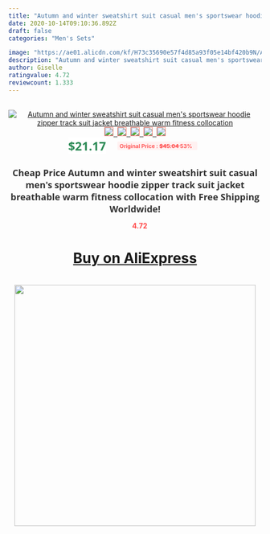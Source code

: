 ```yaml
---
title: "Autumn and winter sweatshirt suit casual men's sportswear hoodie zipper track suit jacket breathable warm fitness collocation"
date: 2020-10-14T09:10:36.892Z
draft: false
categories: "Men's Sets"

image: "https://ae01.alicdn.com/kf/H73c35690e57f4d85a93f05e14bf420b9N/Autumn-and-winter-sweatshirt-suit-casual-men-s-sportswear-hoodie-zipper-track-suit-jacket-breathable-warm.jpg"
description: "Autumn and winter sweatshirt suit casual men's sportswear hoodie zipper track suit jacket breathable warm fitness collocation"
author: Giselle
ratingvalue: 4.72
reviewcount: 1.333
---
```

<br>
<div style="text-align: center;">
<a href="https://s.click.aliexpress.com/e/_AUk9pj" target="_blank" rel="nofollow noopener noreferrer"><img alt="Autumn and winter sweatshirt suit casual men's sportswear hoodie zipper track suit jacket breathable warm fitness collocation" class="magnifier-image" src="https://ae01.alicdn.com/kf/H73c35690e57f4d85a93f05e14bf420b9N/Autumn-and-winter-sweatshirt-suit-casual-men-s-sportswear-hoodie-zipper-track-suit-jacket-breathable-warm.jpg_640x640.jpg">
<br>
<img style="border:1px solid salmon" src="https://ae01.alicdn.com/kf/H73c35690e57f4d85a93f05e14bf420b9N/Autumn-and-winter-sweatshirt-suit-casual-men-s-sportswear-hoodie-zipper-track-suit-jacket-breathable-warm.jpg_120x120.jpg">&nbsp;&nbsp;<img style="border:1px solid salmon" src="https://ae01.alicdn.com/kf/H57651a6512bb4b5182ce13a774b9d891Z/Autumn-and-winter-sweatshirt-suit-casual-men-s-sportswear-hoodie-zipper-track-suit-jacket-breathable-warm.jpg_120x120.jpg">&nbsp;&nbsp;<img style="border:1px solid salmon" src="https://ae01.alicdn.com/kf/Hcf536382df2944f7adbddc58a2e68d63R/Autumn-and-winter-sweatshirt-suit-casual-men-s-sportswear-hoodie-zipper-track-suit-jacket-breathable-warm.jpg_120x120.jpg">&nbsp;&nbsp;<img style="border:1px solid salmon" src="https://ae01.alicdn.com/kf/Hff704c9a5185401aac94d56a6175427eB/Autumn-and-winter-sweatshirt-suit-casual-men-s-sportswear-hoodie-zipper-track-suit-jacket-breathable-warm.jpg_120x120.jpg">&nbsp;&nbsp;<img style="border:1px solid salmon" src="https://ae01.alicdn.com/kf/H395c51394ff04d8891d33bddcfd958746/Autumn-and-winter-sweatshirt-suit-casual-men-s-sportswear-hoodie-zipper-track-suit-jacket-breathable-warm.jpg_120x120.jpg"></a></div><br0>
<div style="text-align: center;"><span style="background-color: white; border: 0px; box-sizing: border-box; color: seagreen; display: inline-block; font-family: &quot;open sans&quot; , &quot;arial&quot; , &quot;helvetica&quot; , sans-serif , &quot;heiti&quot;; font-size: 24px; font-stretch: inherit; font-weight: 700; line-height: inherit; margin: 0px 10px 0px 0px; padding: 0px; vertical-align: middle;">$21.17 </span>
<span style="background: rgb(255 , 241 , 241); border-radius: 3px; border: 0px; box-sizing: border-box; color: #ff4747; display: inline-block; font-family: inherit; font-size: 12px; font-stretch: inherit; font-style: inherit; font-variant: inherit; font-weight: 600; line-height: inherit; margin: 0px; padding: 2px 5px; transform: scale(0.9); vertical-align: middle;">Original Price : <b style="text-decoration: line-through;">$45.04 </b> 53%&nbsp;&nbsp;</span></div>
<h1 style="color: #333333; display: inline-block; font-family: &quot;open sans&quot; , &quot;arial&quot; , &quot;helvetica&quot; , sans-serif , &quot;heiti&quot;; font-size: 18px; font-stretch: inherit; font-weight: 700; text-align: center;">Cheap Price Autumn and winter sweatshirt suit casual men's sportswear hoodie zipper track suit jacket breathable warm fitness collocation with Free Shipping Worldwide!</h1>
<div style="color: #ff4747; text-align: center;">
<img src="https://4.bp.blogspot.com/-M0ZcTcb-5uY/XleCXlxnR4I/AAAAAAAAAEc/OrjgMkXV1oMQFaCRZj5HQwOCBcu3w1FegCPcBGAYYCw/s1600/star.png" style="height: 15px;">&nbsp;<b>4.72</b></div>
<div class="button_cont" align="center"><a class="buynow_a" href="https://s.click.aliexpress.com/e/_AUk9pj" target="_blank" rel="nofollow noopener noreferrer"><H1>Buy on AliExpress</H1></a></div><br>
<div class="separator" style="clear: both; text-align: center;">
<img src="https://lh3.googleusercontent.com/-pTy5HemUv9M/XlePHvY0dAI/AAAAAAAAAE4/0nX5iRUoIWY8eMW9Dpxeirr157OZliDIgCLcBGAsYHQ/s1600/badge.gif" width="480">
</div>

